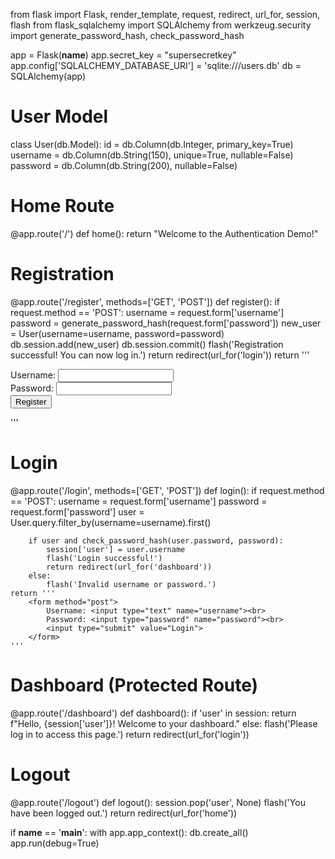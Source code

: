 from flask import Flask, render_template, request, redirect, url_for, session, flash
from flask_sqlalchemy import SQLAlchemy
from werkzeug.security import generate_password_hash, check_password_hash

app = Flask(__name__)
app.secret_key = "supersecretkey"
app.config['SQLALCHEMY_DATABASE_URI'] = 'sqlite:///users.db'
db = SQLAlchemy(app)

# User Model
class User(db.Model):
    id = db.Column(db.Integer, primary_key=True)
    username = db.Column(db.String(150), unique=True, nullable=False)
    password = db.Column(db.String(200), nullable=False)

# Home Route
@app.route('/')
def home():
    return "Welcome to the Authentication Demo!"

# Registration
@app.route('/register', methods=['GET', 'POST'])
def register():
    if request.method == 'POST':
        username = request.form['username']
        password = generate_password_hash(request.form['password'])
        new_user = User(username=username, password=password)
        db.session.add(new_user)
        db.session.commit()
        flash('Registration successful! You can now log in.')
        return redirect(url_for('login'))
    return '''
        <form method="post">
            Username: <input type="text" name="username"><br>
            Password: <input type="password" name="password"><br>
            <input type="submit" value="Register">
        </form>
    '''

# Login
@app.route('/login', methods=['GET', 'POST'])
def login():
    if request.method == 'POST':
        username = request.form['username']
        password = request.form['password']
        user = User.query.filter_by(username=username).first()

        if user and check_password_hash(user.password, password):
            session['user'] = user.username
            flash('Login successful!')
            return redirect(url_for('dashboard'))
        else:
            flash('Invalid username or password.')
    return '''
        <form method="post">
            Username: <input type="text" name="username"><br>
            Password: <input type="password" name="password"><br>
            <input type="submit" value="Login">
        </form>
    '''

# Dashboard (Protected Route)
@app.route('/dashboard')
def dashboard():
    if 'user' in session:
        return f"Hello, {session['user']}! Welcome to your dashboard."
    else:
        flash('Please log in to access this page.')
        return redirect(url_for('login'))

# Logout
@app.route('/logout')
def logout():
    session.pop('user', None)
    flash('You have been logged out.')
    return redirect(url_for('home'))

if __name__ == '__main__':
    with app.app_context():
        db.create_all()
    app.run(debug=True)
